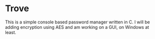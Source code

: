 # Trove
This is a simple console based password manager written in C.
I will be adding encryption using AES and am working on a GUI, on Windows at least.

